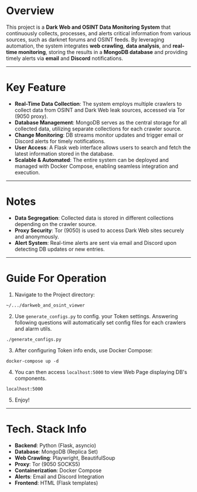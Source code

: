 # Overview

This project is a **Dark Web and OSINT Data Monitoring System** that continuously collects, processes, and alerts critical information from various sources, such as darknet forums and OSINT feeds. By leveraging automation, the system integrates **web crawling**, **data analysis**, and **real-time monitoring**, storing the results in a **MongoDB database** and providing timely alerts via **email** and **Discord** notifications.

---

# Key Feature

- **Real-Time Data Collection**: The system employs multiple crawlers to collect data from OSINT and Dark Web leak sources, accessed via Tor (9050 proxy).
- **Database Management**: MongoDB serves as the central storage for all collected data, utilizing separate collections for each crawler source.
- **Change Monitoring**: DB streams monitor updates and trigger email or Discord alerts for timely notifications.
- **User Access**: A Flask web interface allows users to search and fetch the latest information stored in the database.
- **Scalable & Automated**: The entire system can be deployed and managed with Docker Compose, enabling seamless integration and execution.

---

# Notes

- **Data Segregation**: Collected data is stored in different collections depending on the crawler source.
- **Proxy Security**: Tor (9050) is used to access Dark Web sites securely and anonymously.
- **Alert System**: Real-time alerts are sent via email and Discord upon detecting DB updates or new entries.

---

# Guide For Operation

1. Navigate to the Project directory:

```
~/.../darkweb_and_osint_viewer
```

2. Use `generate_configs.py` to config. your Token settings. Answering following questions will automatically set config files for each crawlers and alarm utils.

```
./generate_configs.py
```

3. After configuring Token info ends, use Docker Compose:

```
docker-compose up -d
```

4. You can then access `localhost:5000` to view Web Page displaying DB's components.

```
localhost:5000
```

5. Enjoy!

---

# Tech. Stack Info

- **Backend**: Python (Flask, asyncio)
- **Database**: MongoDB (Replica Set)
- **Web Crawling**: Playwright, BeautifulSoup
- **Proxy**: Tor (9050 SOCKS5)
- **Containerization**: Docker Compose
- **Alerts**: Email and Discord Integration
- **Frontend**: HTML (Flask templates)
